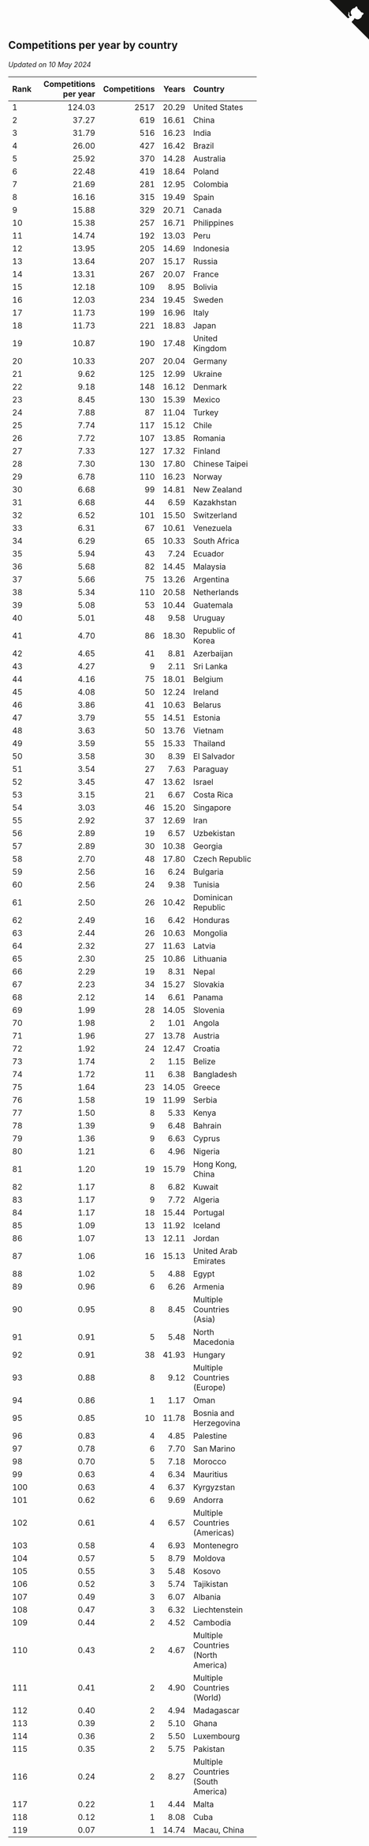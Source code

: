 ## Competitions per year by country

*Updated on 10 May 2024*

| Rank | Competitions per year | Competitions | Years | Country |
| :--- | ---: | ---: | ---: | :--- |
| 1 | 124.03 | 2517 | 20.29 | United States |
| 2 | 37.27 | 619 | 16.61 | China |
| 3 | 31.79 | 516 | 16.23 | India |
| 4 | 26.00 | 427 | 16.42 | Brazil |
| 5 | 25.92 | 370 | 14.28 | Australia |
| 6 | 22.48 | 419 | 18.64 | Poland |
| 7 | 21.69 | 281 | 12.95 | Colombia |
| 8 | 16.16 | 315 | 19.49 | Spain |
| 9 | 15.88 | 329 | 20.71 | Canada |
| 10 | 15.38 | 257 | 16.71 | Philippines |
| 11 | 14.74 | 192 | 13.03 | Peru |
| 12 | 13.95 | 205 | 14.69 | Indonesia |
| 13 | 13.64 | 207 | 15.17 | Russia |
| 14 | 13.31 | 267 | 20.07 | France |
| 15 | 12.18 | 109 | 8.95 | Bolivia |
| 16 | 12.03 | 234 | 19.45 | Sweden |
| 17 | 11.73 | 199 | 16.96 | Italy |
| 18 | 11.73 | 221 | 18.83 | Japan |
| 19 | 10.87 | 190 | 17.48 | United Kingdom |
| 20 | 10.33 | 207 | 20.04 | Germany |
| 21 | 9.62 | 125 | 12.99 | Ukraine |
| 22 | 9.18 | 148 | 16.12 | Denmark |
| 23 | 8.45 | 130 | 15.39 | Mexico |
| 24 | 7.88 | 87 | 11.04 | Turkey |
| 25 | 7.74 | 117 | 15.12 | Chile |
| 26 | 7.72 | 107 | 13.85 | Romania |
| 27 | 7.33 | 127 | 17.32 | Finland |
| 28 | 7.30 | 130 | 17.80 | Chinese Taipei |
| 29 | 6.78 | 110 | 16.23 | Norway |
| 30 | 6.68 | 99 | 14.81 | New Zealand |
| 31 | 6.68 | 44 | 6.59 | Kazakhstan |
| 32 | 6.52 | 101 | 15.50 | Switzerland |
| 33 | 6.31 | 67 | 10.61 | Venezuela |
| 34 | 6.29 | 65 | 10.33 | South Africa |
| 35 | 5.94 | 43 | 7.24 | Ecuador |
| 36 | 5.68 | 82 | 14.45 | Malaysia |
| 37 | 5.66 | 75 | 13.26 | Argentina |
| 38 | 5.34 | 110 | 20.58 | Netherlands |
| 39 | 5.08 | 53 | 10.44 | Guatemala |
| 40 | 5.01 | 48 | 9.58 | Uruguay |
| 41 | 4.70 | 86 | 18.30 | Republic of Korea |
| 42 | 4.65 | 41 | 8.81 | Azerbaijan |
| 43 | 4.27 | 9 | 2.11 | Sri Lanka |
| 44 | 4.16 | 75 | 18.01 | Belgium |
| 45 | 4.08 | 50 | 12.24 | Ireland |
| 46 | 3.86 | 41 | 10.63 | Belarus |
| 47 | 3.79 | 55 | 14.51 | Estonia |
| 48 | 3.63 | 50 | 13.76 | Vietnam |
| 49 | 3.59 | 55 | 15.33 | Thailand |
| 50 | 3.58 | 30 | 8.39 | El Salvador |
| 51 | 3.54 | 27 | 7.63 | Paraguay |
| 52 | 3.45 | 47 | 13.62 | Israel |
| 53 | 3.15 | 21 | 6.67 | Costa Rica |
| 54 | 3.03 | 46 | 15.20 | Singapore |
| 55 | 2.92 | 37 | 12.69 | Iran |
| 56 | 2.89 | 19 | 6.57 | Uzbekistan |
| 57 | 2.89 | 30 | 10.38 | Georgia |
| 58 | 2.70 | 48 | 17.80 | Czech Republic |
| 59 | 2.56 | 16 | 6.24 | Bulgaria |
| 60 | 2.56 | 24 | 9.38 | Tunisia |
| 61 | 2.50 | 26 | 10.42 | Dominican Republic |
| 62 | 2.49 | 16 | 6.42 | Honduras |
| 63 | 2.44 | 26 | 10.63 | Mongolia |
| 64 | 2.32 | 27 | 11.63 | Latvia |
| 65 | 2.30 | 25 | 10.86 | Lithuania |
| 66 | 2.29 | 19 | 8.31 | Nepal |
| 67 | 2.23 | 34 | 15.27 | Slovakia |
| 68 | 2.12 | 14 | 6.61 | Panama |
| 69 | 1.99 | 28 | 14.05 | Slovenia |
| 70 | 1.98 | 2 | 1.01 | Angola |
| 71 | 1.96 | 27 | 13.78 | Austria |
| 72 | 1.92 | 24 | 12.47 | Croatia |
| 73 | 1.74 | 2 | 1.15 | Belize |
| 74 | 1.72 | 11 | 6.38 | Bangladesh |
| 75 | 1.64 | 23 | 14.05 | Greece |
| 76 | 1.58 | 19 | 11.99 | Serbia |
| 77 | 1.50 | 8 | 5.33 | Kenya |
| 78 | 1.39 | 9 | 6.48 | Bahrain |
| 79 | 1.36 | 9 | 6.63 | Cyprus |
| 80 | 1.21 | 6 | 4.96 | Nigeria |
| 81 | 1.20 | 19 | 15.79 | Hong Kong, China |
| 82 | 1.17 | 8 | 6.82 | Kuwait |
| 83 | 1.17 | 9 | 7.72 | Algeria |
| 84 | 1.17 | 18 | 15.44 | Portugal |
| 85 | 1.09 | 13 | 11.92 | Iceland |
| 86 | 1.07 | 13 | 12.11 | Jordan |
| 87 | 1.06 | 16 | 15.13 | United Arab Emirates |
| 88 | 1.02 | 5 | 4.88 | Egypt |
| 89 | 0.96 | 6 | 6.26 | Armenia |
| 90 | 0.95 | 8 | 8.45 | Multiple Countries (Asia) |
| 91 | 0.91 | 5 | 5.48 | North Macedonia |
| 92 | 0.91 | 38 | 41.93 | Hungary |
| 93 | 0.88 | 8 | 9.12 | Multiple Countries (Europe) |
| 94 | 0.86 | 1 | 1.17 | Oman |
| 95 | 0.85 | 10 | 11.78 | Bosnia and Herzegovina |
| 96 | 0.83 | 4 | 4.85 | Palestine |
| 97 | 0.78 | 6 | 7.70 | San Marino |
| 98 | 0.70 | 5 | 7.18 | Morocco |
| 99 | 0.63 | 4 | 6.34 | Mauritius |
| 100 | 0.63 | 4 | 6.37 | Kyrgyzstan |
| 101 | 0.62 | 6 | 9.69 | Andorra |
| 102 | 0.61 | 4 | 6.57 | Multiple Countries (Americas) |
| 103 | 0.58 | 4 | 6.93 | Montenegro |
| 104 | 0.57 | 5 | 8.79 | Moldova |
| 105 | 0.55 | 3 | 5.48 | Kosovo |
| 106 | 0.52 | 3 | 5.74 | Tajikistan |
| 107 | 0.49 | 3 | 6.07 | Albania |
| 108 | 0.47 | 3 | 6.32 | Liechtenstein |
| 109 | 0.44 | 2 | 4.52 | Cambodia |
| 110 | 0.43 | 2 | 4.67 | Multiple Countries (North America) |
| 111 | 0.41 | 2 | 4.90 | Multiple Countries (World) |
| 112 | 0.40 | 2 | 4.94 | Madagascar |
| 113 | 0.39 | 2 | 5.10 | Ghana |
| 114 | 0.36 | 2 | 5.50 | Luxembourg |
| 115 | 0.35 | 2 | 5.75 | Pakistan |
| 116 | 0.24 | 2 | 8.27 | Multiple Countries (South America) |
| 117 | 0.22 | 1 | 4.44 | Malta |
| 118 | 0.12 | 1 | 8.08 | Cuba |
| 119 | 0.07 | 1 | 14.74 | Macau, China |


<a href="https://github.com/JustinTimeCuber/wca_statistics" class="github-corner" aria-label="View source on Github"><svg width="80" height="80" viewBox="0 0 250 250" style="fill:#151513; color:#fff; position: absolute; top: 0; border: 0; right: 0;" aria-hidden="true"><path d="M0,0 L115,115 L130,115 L142,142 L250,250 L250,0 Z"></path><path d="M128.3,109.0 C113.8,99.7 119.0,89.6 119.0,89.6 C122.0,82.7 120.5,78.6 120.5,78.6 C119.2,72.0 123.4,76.3 123.4,76.3 C127.3,80.9 125.5,87.3 125.5,87.3 C122.9,97.6 130.6,101.9 134.4,103.2" fill="currentColor" style="transform-origin: 130px 106px;" class="octo-arm"></path><path d="M115.0,115.0 C114.9,115.1 118.7,116.5 119.8,115.4 L133.7,101.6 C136.9,99.2 139.9,98.4 142.2,98.6 C133.8,88.0 127.5,74.4 143.8,58.0 C148.5,53.4 154.0,51.2 159.7,51.0 C160.3,49.4 163.2,43.6 171.4,40.1 C171.4,40.1 176.1,42.5 178.8,56.2 C183.1,58.6 187.2,61.8 190.9,65.4 C194.5,69.0 197.7,73.2 200.1,77.6 C213.8,80.2 216.3,84.9 216.3,84.9 C212.7,93.1 206.9,96.0 205.4,96.6 C205.1,102.4 203.0,107.8 198.3,112.5 C181.9,128.9 168.3,122.5 157.7,114.1 C157.9,116.9 156.7,120.9 152.7,124.9 L141.0,136.5 C139.8,137.7 141.6,141.9 141.8,141.8 Z" fill="currentColor" class="octo-body"></path></svg></a><style>.github-corner:hover .octo-arm{animation:octocat-wave 560ms ease-in-out}@keyframes octocat-wave{0%,100%{transform:rotate(0)}20%,60%{transform:rotate(-25deg)}40%,80%{transform:rotate(10deg)}}@media (max-width:500px){.github-corner:hover .octo-arm{animation:none}.github-corner .octo-arm{animation:octocat-wave 560ms ease-in-out}}</style>
